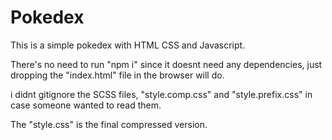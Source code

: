 # Pokedex
This is a simple pokedex with HTML CSS and Javascript.

There's no need to run "npm i" since it doesnt need any dependencies, just dropping the "index.html" file in the browser will do.

i didnt gitignore the SCSS files, "style.comp.css" and "style.prefix.css" in case someone wanted to read them.

The "style.css" is the final compressed version.
